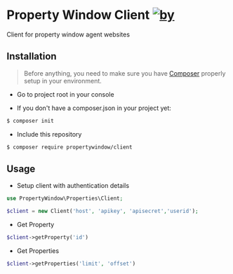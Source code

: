 Property Window Client [![by](https://img.shields.io/badge/by-%40marcgeurts-ff69b4.svg?style=flat-square)](https://bitbucket.org/geurtsmarc)
========================

Client for property window agent websites

## Installation

> Before anything, you need to make sure you have [Composer](https://getcomposer.org) properly setup in your environment.

* Go to project root in your console

* If you don't have a composer.json in your project yet:
```bash
$ composer init
```

* Include this repository
```bash
$ composer require propertywindow/client
```

## Usage

* Setup client with authentication details
```php
use PropertyWindow\Properties\Client;

$client = new Client('host', 'apikey', 'apisecret','userid');
```

* Get Property
```php
$client->getProperty('id')
```

* Get Properties
```php
$client->getProperties('limit', 'offset')
```

